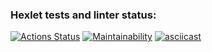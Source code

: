 ### Hexlet tests and linter status:
[![Actions Status](https://github.com/Reajl/python-project-49/workflows/hexlet-check/badge.svg)](https://github.com/Reajl/python-project-49/actions)
[![Maintainability](https://api.codeclimate.com/v1/badges/9907d6d62516e7e653af/maintainability)](https://codeclimate.com/github/Reajl/python-project-49/maintainability)
[![asciicast](https://asciinema.org/a/F4Hd8dyqS2POLiD1UuJBeP0AY.svg)](https://asciinema.org/a/F4Hd8dyqS2POLiD1UuJBeP0AY)
